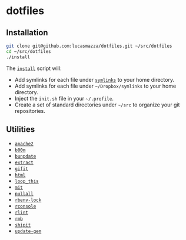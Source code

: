 # dotfiles

## Installation

```sh
git clone git@github.com:lucasmazza/dotfiles.git ~/src/dotfiles
cd ~/src/dotfiles
./install
```

The [`install`](install) script will:

* Add symlinks for each file under [`symlinks`](symlinks) to your home directory.
* Add symlinks for each file under `~/Dropbox/symlinks` to your home directory.
* Inject the `init.sh` file in your `~/.profile`.
* Create a set of standard directories under `~/src` to organize your git repositories.

## Utilities

* [`apache2`](bin/apache2)
* [`b00m`](bin/b00m)
* [`bunpdate`](bin/bunpdate)
* [`extract`](bin/extract)
* [`gifit`](bin/gifit)
* [`html`](bin/html)
* [`loop_this`](bin/loop_this)
* [`mit`](bin/mit)
* [`pullall`](bin/pullall)
* [`rbenv-lock`](bin/rbenv-lock)
* [`rconsole`](bin/rconsole)
* [`rlint`](bin/rlint)
* [`rmb`](bin/rmb)
* [`shipit`](bin/shipit)
* [`update-gem`](bin/update-gem)
